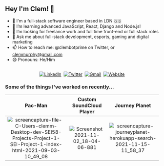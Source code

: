 ## Hey I'm Clem! 👋

- 🔭 I'm a full-stack software engineer based in LDN 🇬🇧
- 🌱 I’m learning advanced JavaScript, React, Django and Node.js!
- 🤔 I’m looking for freelance work and full time front-end or full stack roles
- 💬 Ask me about full-stack development, esports, gaming and digital marketing
- 📫 How to reach me: @clembotprime on Twitter, or clemmurphy@gmail.com
- 😄 Pronouns: He/Him

<p align="center">
<br>
<a href="https://www.linkedin.com/in/clemmurphydev/"><img src="https://img.shields.io/badge/linkedin-%230077B5.svg?&style=for-the-badge&logo=linkedin&logoColor=white" alt="LinkedIn" /></a>&nbsp;
<a href="https://twitter.com/clembotprime"><img src="https://img.shields.io/badge/Twitter-1DA1F2?style=for-the-badge&logo=twitter&logoColor=white" alt="Twitter" /></a>&nbsp;
<a href="mailto:clemmurphydev@gmail.com?subject=Hola%20Jiji"><img src="https://img.shields.io/badge/gmail-%23D14836.svg?&style=for-the-badge&logo=gmail&logoColor=white" alt="Gmail"/></a>&nbsp;
<a href="https://clem.gg/"><img alt="Website" src="https://img.shields.io/website?style=for-the-badge&up_message=clem.gg&url=https%3A%2F%2Fkkvanonymous.github.io%2F"></a>
</p>

### Some of the things I've worked on recently...

| Pac-Man | Custom SoundCloud Player | Journey Planet |
| :-----: | :---------: | :----------------: |
| ![screencapture-file-C-Users-clemm-Desktop-dev-SEI58-Projects-Project-1-SEI-Project-1-index-html-2021-09-03-10_49_08](https://user-images.githubusercontent.com/25615907/132101364-92c19c9b-d804-47f4-a3bf-a6e454d2aa71.png) | ![Screenshot 2021-11-02_18-04-06-881](https://user-images.githubusercontent.com/25615907/139930734-0ddb1b23-f05b-4cfe-b960-c6d60d2d94a3.png) | ![screencapture-journeyplanet-herokuapp-search-2021-11-15-11_58_37](https://user-images.githubusercontent.com/25615907/141793098-53d473a2-aacf-4c0e-af48-d074b2545dca.png) |
